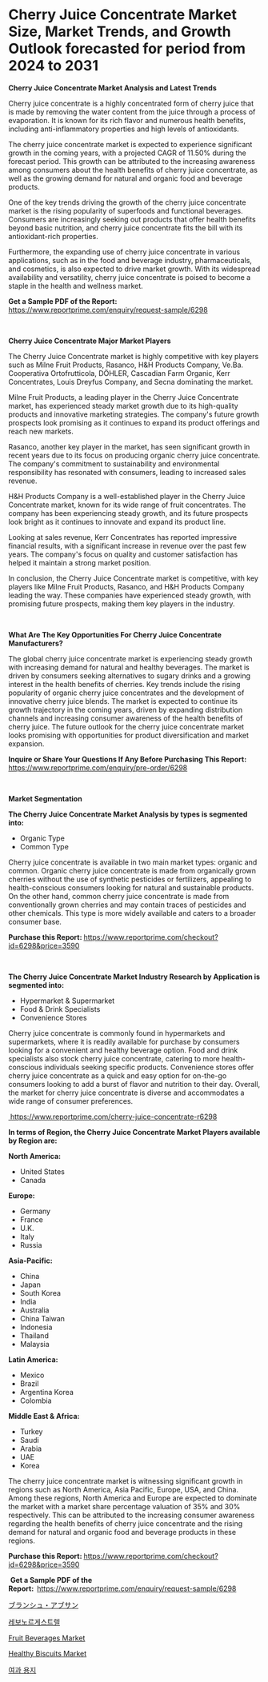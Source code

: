 <p><h1>Cherry Juice Concentrate Market Size, Market Trends, and Growth Outlook forecasted for period from 2024 to 2031</h1></p><p><strong>Cherry Juice Concentrate Market Analysis and Latest Trends</strong></p>
<p><p>Cherry juice concentrate is a highly concentrated form of cherry juice that is made by removing the water content from the juice through a process of evaporation. It is known for its rich flavor and numerous health benefits, including anti-inflammatory properties and high levels of antioxidants.</p><p>The cherry juice concentrate market is expected to experience significant growth in the coming years, with a projected CAGR of 11.50% during the forecast period. This growth can be attributed to the increasing awareness among consumers about the health benefits of cherry juice concentrate, as well as the growing demand for natural and organic food and beverage products.</p><p>One of the key trends driving the growth of the cherry juice concentrate market is the rising popularity of superfoods and functional beverages. Consumers are increasingly seeking out products that offer health benefits beyond basic nutrition, and cherry juice concentrate fits the bill with its antioxidant-rich properties.</p><p>Furthermore, the expanding use of cherry juice concentrate in various applications, such as in the food and beverage industry, pharmaceuticals, and cosmetics, is also expected to drive market growth. With its widespread availability and versatility, cherry juice concentrate is poised to become a staple in the health and wellness market.</p></p>
<p><strong>Get a Sample PDF of the Report:&nbsp;</strong> <a href="https://www.reportprime.com/enquiry/request-sample/6298">https://www.reportprime.com/enquiry/request-sample/6298</a></p>
<p>&nbsp;</p>
<p><strong>Cherry Juice Concentrate Major Market Players</strong></p>
<p><p>The Cherry Juice Concentrate market is highly competitive with key players such as Milne Fruit Products, Rasanco, H&H Products Company, Ve.Ba. Cooperativa Ortofrutticola, DÖHLER, Cascadian Farm Organic, Kerr Concentrates, Louis Dreyfus Company, and Secna dominating the market.</p><p>Milne Fruit Products, a leading player in the Cherry Juice Concentrate market, has experienced steady market growth due to its high-quality products and innovative marketing strategies. The company's future growth prospects look promising as it continues to expand its product offerings and reach new markets.</p><p>Rasanco, another key player in the market, has seen significant growth in recent years due to its focus on producing organic cherry juice concentrate. The company's commitment to sustainability and environmental responsibility has resonated with consumers, leading to increased sales revenue.</p><p>H&H Products Company is a well-established player in the Cherry Juice Concentrate market, known for its wide range of fruit concentrates. The company has been experiencing steady growth, and its future prospects look bright as it continues to innovate and expand its product line.</p><p>Looking at sales revenue, Kerr Concentrates has reported impressive financial results, with a significant increase in revenue over the past few years. The company's focus on quality and customer satisfaction has helped it maintain a strong market position.</p><p>In conclusion, the Cherry Juice Concentrate market is competitive, with key players like Milne Fruit Products, Rasanco, and H&H Products Company leading the way. These companies have experienced steady growth, with promising future prospects, making them key players in the industry.</p></p>
<p>&nbsp;</p>
<p><strong>What Are The Key Opportunities For Cherry Juice Concentrate Manufacturers?</strong></p>
<p><p>The global cherry juice concentrate market is experiencing steady growth with increasing demand for natural and healthy beverages. The market is driven by consumers seeking alternatives to sugary drinks and a growing interest in the health benefits of cherries. Key trends include the rising popularity of organic cherry juice concentrates and the development of innovative cherry juice blends. The market is expected to continue its growth trajectory in the coming years, driven by expanding distribution channels and increasing consumer awareness of the health benefits of cherry juice. The future outlook for the cherry juice concentrate market looks promising with opportunities for product diversification and market expansion.</p></p>
<p><strong>Inquire or Share Your Questions If Any Before Purchasing This Report:</strong> <a href="https://www.reportprime.com/enquiry/pre-order/6298">https://www.reportprime.com/enquiry/pre-order/6298</a></p>
<p>&nbsp;</p>
<p><strong>Market Segmentation</strong></p>
<p><strong>The Cherry Juice Concentrate Market Analysis by types is segmented into:</strong></p>
<p><ul><li>Organic Type</li><li>Common Type</li></ul></p>
<p><p>Cherry juice concentrate is available in two main market types: organic and common. Organic cherry juice concentrate is made from organically grown cherries without the use of synthetic pesticides or fertilizers, appealing to health-conscious consumers looking for natural and sustainable products. On the other hand, common cherry juice concentrate is made from conventionally grown cherries and may contain traces of pesticides and other chemicals. This type is more widely available and caters to a broader consumer base.</p></p>
<p><strong>Purchase this Report:&nbsp;</strong><a href="https://www.reportprime.com/checkout?id=6298&price=3590">https://www.reportprime.com/checkout?id=6298&price=3590</a></p>
<p>&nbsp;</p>
<p><strong>The Cherry Juice Concentrate Market Industry Research by Application is segmented into:</strong></p>
<p><ul><li>Hypermarket & Supermarket</li><li>Food & Drink Specialists</li><li>Convenience Stores</li></ul></p>
<p><p>Cherry juice concentrate is commonly found in hypermarkets and supermarkets, where it is readily available for purchase by consumers looking for a convenient and healthy beverage option. Food and drink specialists also stock cherry juice concentrate, catering to more health-conscious individuals seeking specific products. Convenience stores offer cherry juice concentrate as a quick and easy option for on-the-go consumers looking to add a burst of flavor and nutrition to their day. Overall, the market for cherry juice concentrate is diverse and accommodates a wide range of consumer preferences.</p></p>
<p><a href="https://www.reportprime.com/cherry-juice-concentrate-r6298">&nbsp;https://www.reportprime.com/cherry-juice-concentrate-r6298</a></p>
<p><strong>In terms of Region, the Cherry Juice Concentrate Market Players available by Region are:</strong></p>
<p>
    <p> <strong> North America: </strong>
        <ul>
            <li>United States</li>
            <li>Canada</li>
        </ul>
        </p> 
    <p> <strong> Europe: </strong>
        <ul>
            <li>Germany</li>
            <li>France</li>
            <li>U.K.</li>
            <li>Italy</li>
            <li>Russia</li>
        </ul>
        </p> 
    <p> <strong> Asia-Pacific: </strong>
        <ul>
            <li>China</li>
            <li>Japan</li>
            <li>South Korea</li>
            <li>India</li>
            <li>Australia</li>
            <li>China Taiwan</li>
            <li>Indonesia</li>
            <li>Thailand</li>
            <li>Malaysia</li>
        </ul>
        </p> 
    <p> <strong> Latin America: </strong>
        <ul>
            <li>Mexico</li>
            <li>Brazil</li>
            <li>Argentina Korea</li>
            <li>Colombia</li>
        </ul>
        </p> 
    <p> <strong> Middle East & Africa: </strong>
        <ul>
            <li>Turkey</li>
            <li>Saudi</li>
            <li>Arabia</li>
            <li>UAE</li>
            <li>Korea</li>
        </ul>
    </p>
    </p>
<p><p>The cherry juice concentrate market is witnessing significant growth in regions such as North America, Asia Pacific, Europe, USA, and China. Among these regions, North America and Europe are expected to dominate the market with a market share percentage valuation of 35% and 30% respectively. This can be attributed to the increasing consumer awareness regarding the health benefits of cherry juice concentrate and the rising demand for natural and organic food and beverage products in these regions.</p></p>
<p><strong>Purchase this Report: </strong><a href="https://www.reportprime.com/checkout?id=6298&price=3590">https://www.reportprime.com/checkout?id=6298&price=3590</a></p>
<p>&nbsp;<strong>Get a Sample PDF of the Report:&nbsp;&nbsp;</strong><a href="https://www.reportprime.com/enquiry/request-sample/6298">https://www.reportprime.com/enquiry/request-sample/6298</a></p>
<p><strong></strong></p>
<p><p><a href="https://medium.com/@isomgleason2023/%E3%83%96%E3%83%A9%E3%83%B3%E3%82%B7%E3%83%A5-%E3%82%A2%E3%83%96%E3%82%B5%E3%83%B3%E5%B8%82%E5%A0%B4%E3%81%AE%E3%83%88%E3%83%AC%E3%83%B3%E3%83%89%E3%81%A8%E5%B8%82%E5%A0%B4%E5%88%86%E6%9E%90%E3%81%AF-2024%E5%B9%B4%E3%81%8B%E3%82%892031%E5%B9%B4%E3%81%BE%E3%81%A7%E3%81%AE%E4%BA%88%E6%B8%AC%E3%81%95%E3%82%8C%E3%81%A6%E3%81%84%E3%81%BE%E3%81%99-45d1ce5d370b">ブランシュ・アブサン</a></p><p><a href="https://github.com/sammyUltyylrich9067856/Market-Research-Report-List-1/blob/main/371165317150.md">레보노르게스트렐</a></p><p><a href="https://github.com/bmorecock/Market-Research-Report-List-2/blob/main/fruit-beverages-market.md">Fruit Beverages Market</a></p><p><a href="https://github.com/jsmusil/Market-Research-Report-List-2/blob/main/healthy-biscuits-market.md">Healthy Biscuits Market</a></p><p><a href="https://github.com/trmesnao7959541/Market-Research-Report-List-1/blob/main/787359217151.md">여과 용지</a></p></p>
